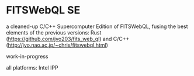 # FITSWebQL SE
a cleaned-up C/C++ Supercomputer Edition of FITSWebQL, fusing the best elements of the previous versions: Rust (https://github.com/jvo203/fits_web_ql) and C/C++ (http://jvo.nao.ac.jp/~chris/fitswebql.html)

work-in-progress

all platforms: Intel IPP
